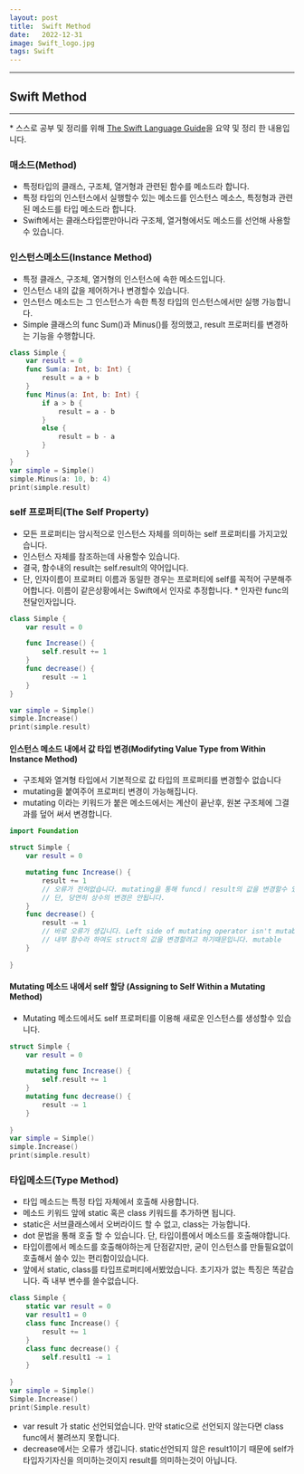 ```yaml
---
layout: post
title:  Swift Method
date:   2022-12-31
image: Swift_logo.jpg
tags: Swift
---
```


---
## Swift Method
---
\* 스스로 공부 및 정리를 위해 [The Swift Language Guide](https://jusung.gitbook.io/the-swift-language-guide/)을 요약 및 정리 한 내용입니다. 


### 매소드(Method)
   - 특정타입의 클래스, 구조체, 열거형과 관련된 함수를 메소드라 합니다.
   - 특정 타입의 인스턴스에서 실행할수 있는 메소드를 인스턴스 메소스, 특정형과 관련된 메소드를 타입 메소드라 합니다.
   - Swift에서는 클래스타입뿐만아니라 구조체, 열거형에서도 메소드를 선언해 사용할수 있습니다.

### 인스턴스메소드(Instance Method)
   - 특정 클래스, 구조체, 열거형의 인스턴스에 속한 메소드입니다. 
   - 인스턴스 내의 값을 제어하거나 변경할수 있습니다.
   - 인스턴스 메소드는 그 인스턴스가 속한 특정 타입의 인스턴스에서만 실행 가능합니다.
   - Simple 클래스의 func Sum()과 Minus()를 정의했고, result 프로퍼티를 변경하는 기능을 수행합니다.

```swift
class Simple {
    var result = 0
    func Sum(a: Int, b: Int) {
        result = a + b
    }
    func Minus(a: Int, b: Int) {
        if a > b {
            result = a - b
        }
        else {
            result = b - a
        }
    }   
}
var simple = Simple()
simple.Minus(a: 10, b: 4)
print(simple.result)
```

### self 프로퍼티(The Self Property)
   - 모든 프로퍼티는 암시적으로 인스턴스 자체를 의미하는 self 프로퍼티를 가지고있습니다.
   - 인스턴스 자체를 참조하는데 사용할수 있습니다.
   - 결국, 함수내의 result는 self.result의 약어입니다.
   - 단, 인자이름이 프로퍼티 이름과 동일한 경우는 프로퍼티에 self를 꼭적어 구분해주어합니다. 이름이 같은상황에서는 Swift에서 인자로 추정합니다.
   \* 인자란 func의 전달인자입니다. 

```swift
class Simple {
    var result = 0

    func Increase() {
        self.result += 1
    }
    func decrease() {
        result -= 1
    }
}

var simple = Simple()
simple.Increase()
print(simple.result)
```
#### 인스턴스 메소드 내에서 값 타입 변경(Modifyting Value Type from Within Instance Method)
   - 구조체와 열겨형 타입에서 기본적으로 값 타입의 프로퍼티를 변경할수 없습니다
   - mutating을 붙여주어 프로퍼티 변경이 가능해집니다.
   - mutating 이라는 키워드가 붙은 메소드에서는 계산이 끝난후, 원본 구조체에 그결과를 덮어 써서 변경합니다.

```swift
import Foundation

struct Simple {
    var result = 0

    mutating func Increase() {
        result += 1
        // 오류가 전혀없습니다. mutating을 통해 funcdㅣ result의 값을 변경할수 있기 때문입니다.
        // 단, 당연히 상수의 변경은 안됩니다.
    }
    func decrease() {
        result -= 1
        // 바로 오류가 생깁니다. Left side of mutating operator isn't mutable: 'self' is immutable
        // 내부 함수라 하여도 struct의 값을 변경할려고 하기때문입니다. mutable 
    }
    
}
```

#### Mutating 메소드 내에서 self 할당 (Assigning to Self Within a Mutating Method)
   - Mutating 메소드에서도 self 프로퍼티를 이용해 새로운 인스턴스를 생성할수 있습니다.

```swift
struct Simple {
    var result = 0

    mutating func Increase() {
        self.result += 1
    }
    mutating func decrease() {
        result -= 1
    }
    
}
var simple = Simple()
simple.Increase()
print(simple.result)
```

### 타입메소드(Type Method)
   - 타입 메소드는 특정 타입 자체에서 호출해 사용합니다.
   - 메소드 키워드 앞에 static 혹은 class 키워드를 추가하면 됩니다. 
   - static은 서브클래스에서 오버라이드 할 수 없고, class는 가능합니다.
   - dot 문법을 통해 호출 할 수 있습니다. 단, 타입이름에서 메소드를 호출해야합니다.
   - 타입이름에서 메소드를 호출해야하는게 단점같지만, 굳이 인스턴스를 만들필요없이 호출해서 쓸수 있는 편리함이있습니다.
   - 앞에서 static, class를 타입프로퍼티에서봤었습니다. 초기자가 없는 특징은 똑같습니다. 즉 내부 변수를 쓸수없습니다.

```swift
class Simple {
    static var result = 0
    var result1 = 0
    class func Increase() {
        result += 1
    }
    class func decrease() {
        self.result1 -= 1
    }
    
}
var simple = Simple()
Simple.Increase()
print(Simple.result)
```

   - var result 가 static 선언되었습니다. 만약 static으로 선언되지 않는다면 class func에서 불려쓰지 못합니다.
   - decrease에서는 오류가 생깁니다. static선언되지 않은 result1이기 때문에 self가 타입자기자신을 의미하는것이지 result를 의미하는것이 아닙니다.